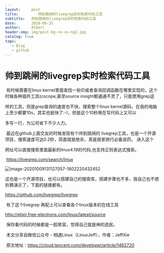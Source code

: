 ```yaml
---
layout:     post
title:         帅到跳闸的livegrep实时检索代码工具
subtitle:   帅到跳闸的livegrep实时检索代码工具
date:       2020-08-25
author:     Albert
header-img: img/post-bg-re-vs-ng2.jpg
catalog: true
tags:
   - Blog
   - github
---
```


# 帅到跳闸的livegrep实时检索代码工具

​	有时候需要在linux kernel里面查找一些ID或者查询回调函数在哪里实现的，这个时候各种插件工具(cscope,甚至source insight都通通不灵了，只能使用grep这

样的工具，但是grep查询的速度也不快，搜索整个linux kernel源码，在我的电脑上至少都要10s，其实也挺快了:-)，但是这个10秒用在写代码上又可以

多写一行，为公司省下不少人力。

​      最近在github上面交友的时候发现有个帅到跳闸的 livegrep工具，也是一个开源项目，搜索速度可达0.2秒，简直就是绝杀，真是居家旅行必备良药。 进入这个

网址可以直接搜索里面最新的linux4.19的代码,也支持正则表达式搜索。

​    https://livegrep.com/search/linux

![image-20201009131127057-1602220432452](https://gitee.com/cclinuxer/blog_image/raw/master/image/image-20201009131127057-1602220432452.png)

​     这也是一个开源项目，也可以搭建自己的搜索库，搭建步骤也不多，我自己也不想折腾演示了，下面的链接都有。

  https://github.com/livegrep/livegrep

​     有了这个livegrep 再配上可以查看各个linux版本的在线工具

 http://elixir.free-electrons.com/linux/latest/source

​     保你看代码的时候都是一脸笑容，觉得自己就是神的选民。



​     本文分享自微信公众号 - 相遇Linux（LinuxJeff），作者：JeffXie

​     原文地址：https://cloud.tencent.com/developer/article/1462720